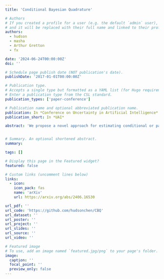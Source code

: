 ```yaml
---
title: 'Conditional Bayesian Quadrature'

# Authors
# If you created a profile for a user (e.g. the default `admin` user), write the username (folder name) here
# and it will be replaced with their full name and linked to their profile.
authors:
  - hudson
  - masha
  - Arthur Gretton
  - fx

date: '2024-06-24T00:00:00Z'
doi: ''

# Schedule page publish date (NOT publication's date).
publishDate: '2017-01-01T00:00:00Z'

# Publication type.
# Accepts a single type but formatted as a YAML list (for Hugo requirements).
# Enter a publication type from the CSL standard.
publication_types: ['paper-conference']

# Publication name and optional abbreviated publication name.
publication: In *Conference on Uncertainty in Artificial Intelligence*
publication_short: In *UAI*

abstract: 'We propose a novel approach for estimating conditional or parametric expectations in the setting where obtaining samples or evaluating integrands is costly. Through the framework of probabilistic numerical methods (such as Bayesian quadrature), our novel approach allows to incorporates prior information about the integrands especially the prior smoothness knowledge about the integrands and the conditional expectation. As a result, our approach provides a way of quantifying uncertainty and leads to a fast convergence rate, which is confirmed both theoretically and empirically on challenging tasks in Bayesian sensitivity analysis, computational finance and decision making under uncertainty. '


# Summary. An optional shortened abstract.
summary: 

tags: []

# Display this page in the Featured widget?
featured: false

# Custom links (uncomment lines below)
links:
  - icon:
    icon_pack: fas
    name: 'arXiv'
    url: https://arxiv.org/abs/2406.16530

url_pdf: ''
url_code: 'https://github.com/hudsonchen/CBQ'
url_dataset: ''
url_poster: ''
url_project: ''
url_slides: ''
url_source: ''
url_video: ''

# Featured image
# To use, add an image named `featured.jpg/png` to your page's folder.
image:
  caption: ''
  focal_point: ''
  preview_only: false
---
```

